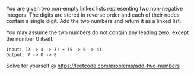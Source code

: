 You are given two non-empty linked lists representing two non-negative integers. The digits are stored in reverse order and each of their nodes contain a single digit. Add the two numbers and return it as a linked list.

You may assume the two numbers do not contain any leading zero, except the number 0 itself.

	Input: (2 -> 4 -> 3) + (5 -> 6 -> 4)
	Output: 7 -> 0 -> 8

Solve for yourself @ https://leetcode.com/problems/add-two-numbers